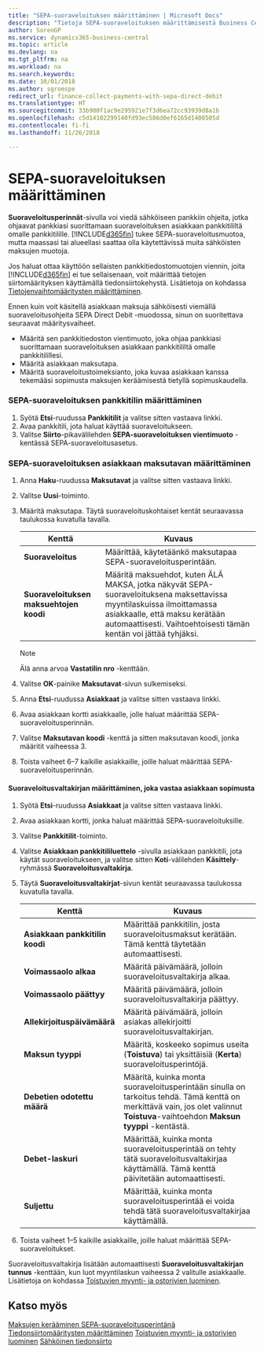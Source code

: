 ```yaml
---
title: "SEPA-suoraveloituksen määrittäminen | Microsoft Docs"
description: "Tietoja SEPA-suoraveloituksen määrittämisestä Business Central -sovelluksessa."
author: SorenGP
ms.service: dynamics365-business-central
ms.topic: article
ms.devlang: na
ms.tgt_pltfrm: na
ms.workload: na
ms.search.keywords: 
ms.date: 10/01/2018
ms.author: sgroespe
redirect_url: finance-collect-payments-with-sepa-direct-debit
ms.translationtype: HT
ms.sourcegitcommit: 33b900f1ac9e295921e7f3d6ea72cc93939d8a1b
ms.openlocfilehash: c5d14102299140fd93ec586d0ef6165d1408505d
ms.contentlocale: fi-fi
ms.lasthandoff: 11/26/2018

---
```

# <a name="set-up-sepa-direct-debit"></a>SEPA-suoraveloituksen määrittäminen
**Suoraveloitusperinnät**-sivulla voi viedä sähköiseen pankkiin ohjeita, jotka ohjaavat pankkiasi suorittamaan suoraveloituksen asiakkaan pankkitililtä omalle pankkitilille. [!INCLUDE[d365fin](includes/d365fin_md.md)] tukee SEPA-suoraveloitusmuotoa, mutta maassasi tai alueellasi saattaa olla käytettävissä muita sähköisten maksujen muotoja.  

Jos haluat ottaa käyttöön sellaisten pankkitiedostomuotojen viennin, joita [!INCLUDE[d365fin](includes/d365fin_md.md)] ei tue sellaisenaan, voit määrittää tietojen siirtomäärityksen käyttämällä tiedonsiirtokehystä. Lisätietoja on kohdassa [Tietojenvaihtomääritysten määrittäminen](across-how-to-set-up-data-exchange-definitions.md).  

Ennen kuin voit käsitellä asiakkaan maksuja sähköisesti viemällä suoraveloitusohjeita SEPA Direct Debit -muodossa, sinun on suoritettava seuraavat määritysvaiheet.  

* Määritä sen pankkitiedoston vientimuoto, joka ohjaa pankkiasi suorittamaan suoraveloituksen asiakkaan pankkitililtä omalle pankkitilillesi.  
* Määritä asiakkaan maksutapa.  
* Määritä suoraveloitustoimeksianto, joka kuvaa asiakkaan kanssa tekemääsi sopimusta maksujen keräämisestä tietyllä sopimuskaudella.  

### <a name="to-set-up-your-bank-account-for-sepa-direct-debit"></a>SEPA-suoraveloituksen pankkitilin määrittäminen  
1. Syötä **Etsi**-ruudussa **Pankkitilit** ja valitse sitten vastaava linkki.  
2. Avaa pankkitili, jota haluat käyttää suoraveloitukseen.  
3. Valitse **Siirto**-pikavälilehden **SEPA-suoraveloituksen vientimuoto** -kentässä SEPA-suoraveloitusasetus.  

### <a name="to-set-up-the-customers-payment-method-for-sepa-direct-debit"></a>SEPA-suoraveloituksen asiakkaan maksutavan määrittäminen  
1. Anna **Haku**-ruudussa **Maksutavat** ja valitse sitten vastaava linkki.  
2. Valitse **Uusi**-toiminto.  
3. Määritä maksutapa. Täytä suoraveloituskohtaiset kentät seuraavassa taulukossa kuvatulla tavalla.  

    |Kenttä|Kuvaus|  
    |---------------------------------|---------------------------------------|  
    |**Suoraveloitus**|Määrittää, käytetäänkö maksutapaa SEPA-suoraveloitusperintään.|  
    |**Suoraveloituksen maksuehtojen koodi**|Määritä maksuehdot, kuten ÄLÄ MAKSA, jotka näkyvät SEPA-suoraveloituksena maksettavissa myyntilaskuissa ilmoittamassa asiakkaalle, että maksu kerätään automaattisesti. Vaihtoehtoisesti tämän kentän voi jättää tyhjäksi.|  

    > [!NOTE]  
    >  Älä anna arvoa **Vastatilin nro** -kenttään.  

4. Valitse **OK**-painike **Maksutavat**-sivun sulkemiseksi.  
5. Anna **Etsi**-ruudussa **Asiakkaat** ja valitse sitten vastaava linkki.  
6. Avaa asiakkaan kortti asiakkaalle, jolle haluat määrittää SEPA-suoraveloitusperinnän.  
7. Valitse **Maksutavan koodi** -kenttä ja sitten maksutavan koodi, jonka määritit vaiheessa 3.  
8. Toista vaiheet 6–7 kaikille asiakkaille, joille haluat määrittää SEPA-suoraveloitusperinnän.  

#### <a name="to-set-up-the-direct-debit-mandate-that-represents-the-customer-agreement"></a>Suoraveloitusvaltakirjan määrittäminen, joka vastaa asiakkaan sopimusta  
1. Syötä **Etsi**-ruudussa **Asiakkaat** ja valitse sitten vastaava linkki.  
2. Avaa asiakkaan kortti, jonka haluat määrittää SEPA-suoraveloituksille.  
3. Valitse **Pankkitilit**-toiminto.  
4. Valitse **Asiakkaan pankkitililuettelo** -sivulla asiakkaan pankkitili, jota käytät suoraveloitukseen, ja valitse sitten **Koti**-välilehden **Käsittely**-ryhmässä **Suoraveloitusvaltakirja**.  
5. Täytä **Suoraveloitusvaltakirjat**-sivun kentät seuraavassa taulukossa kuvatulla tavalla.  

    |Kenttä|Kuvaus|  
    |---------------------------------|---------------------------------------|  
    |**Asiakkaan pankkitilin koodi**|Määrittää pankkitilin, josta suoraveloitusmaksut kerätään. Tämä kenttä täytetään automaattisesti.|  
    |**Voimassaolo alkaa**|Määritä päivämäärä, jolloin suoraveloitusvaltakirja alkaa.|  
    |**Voimassaolo päättyy**|Määritä päivämäärä, jolloin suoraveloitusvaltakirja päättyy.|  
    |**Allekirjoituspäivämäärä**|Määritä päivämäärä, jolloin asiakas allekirjoitti suoraveloitusvaltakirjan.|  
    |**Maksun tyyppi**|Määritä, koskeeko sopimus useita (**Toistuva**) tai yksittäisiä (**Kerta**) suoraveloitusperintöjä.|  
    |**Debetien odotettu määrä**|Määritä, kuinka monta suoraveloitusperintään sinulla on tarkoitus tehdä. Tämä kenttä on merkittävä vain, jos olet valinnut **Toistuva**-vaihtoehdon **Maksun tyyppi** -kentästä.|  
    |**Debet-laskuri**|Määrittää, kuinka monta suoraveloitusperintää on tehty tätä suoraveloitusvaltakirjaa käyttämällä. Tämä kenttä päivitetään automaattisesti.|  
    |**Suljettu**|Määrittää, kuinka monta suoraveloitusperintää ei voida tehdä tätä suoraveloitusvaltakirjaa käyttämällä.|  

6.  Toista vaiheet 1–5 kaikille asiakkaille, joille haluat määrittää SEPA-suoraveloitukset.  

 Suoraveloitusvaltakirja lisätään automaattisesti **Suoraveloitusvaltakirjan tunnus** -kenttään, kun luot myyntilaskun vaiheessa 2 valitulle asiakkaalle. Lisätietoja on kohdassa [Toistuvien myynti- ja ostorivien luominen](sales-how-work-standard-lines.md).  

## <a name="see-also"></a>Katso myös  
[Maksujen kerääminen SEPA-suoraveloitusperintänä](finance-collect-payments-with-sepa-direct-debit.md)  
[Tiedonsiirtomääritysten määrittäminen](across-how-to-set-up-data-exchange-definitions.md)
[Toistuvien myynti- ja ostorivien luominen](sales-how-work-standard-lines.md)
[Sähköinen tiedonsiirto](across-data-exchange.md)

